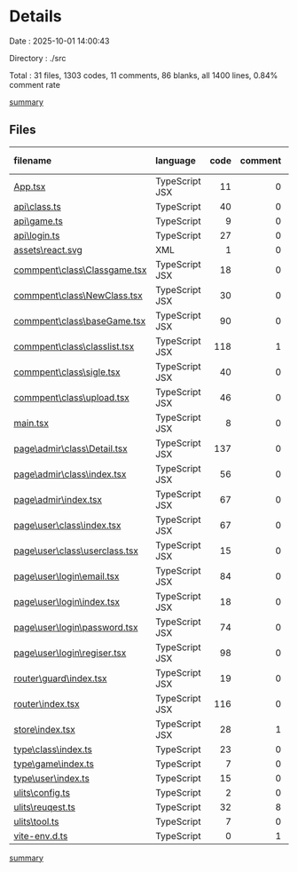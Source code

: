 # Details

Date : 2025-10-01 14:00:43

Directory : ./src

Total : 31 files,  1303 codes, 11 comments, 86 blanks, all 1400 lines, 0.84% comment rate

[summary](results.md)

## Files
| filename | language | code | comment | blank | total | comment rate |
| :--- | :--- | ---: | ---: | ---: | ---: | ---: |
| [App.tsx](../src\App.tsx) | TypeScript JSX | 11 | 0 | 2 | 13 | 0.00% |
| [api\class.ts](../src\api\class.ts) | TypeScript | 40 | 0 | 6 | 46 | 0.00% |
| [api\game.ts](../src\api\game.ts) | TypeScript | 9 | 0 | 2 | 11 | 0.00% |
| [api\login.ts](../src\api\login.ts) | TypeScript | 27 | 0 | 2 | 29 | 0.00% |
| [assets\react.svg](../src\assets\react.svg) | XML | 1 | 0 | 0 | 1 | 0.00% |
| [commpent\class\Classgame.tsx](../src\commpent\class\Classgame.tsx) | TypeScript JSX | 18 | 0 | 0 | 18 | 0.00% |
| [commpent\class\NewClass.tsx](../src\commpent\class\NewClass.tsx) | TypeScript JSX | 30 | 0 | 1 | 31 | 0.00% |
| [commpent\class\baseGame.tsx](../src\commpent\class\baseGame.tsx) | TypeScript JSX | 90 | 0 | 13 | 103 | 0.00% |
| [commpent\class\classlist.tsx](../src\commpent\class\classlist.tsx) | TypeScript JSX | 118 | 1 | 13 | 132 | 0.84% |
| [commpent\class\sigle.tsx](../src\commpent\class\sigle.tsx) | TypeScript JSX | 40 | 0 | 1 | 41 | 0.00% |
| [commpent\class\upload.tsx](../src\commpent\class\upload.tsx) | TypeScript JSX | 46 | 0 | 6 | 52 | 0.00% |
| [main.tsx](../src\main.tsx) | TypeScript JSX | 8 | 0 | 5 | 13 | 0.00% |
| [page\admir\class\Detail.tsx](../src\page\admir\class\Detail.tsx) | TypeScript JSX | 137 | 0 | 7 | 144 | 0.00% |
| [page\admir\class\index.tsx](../src\page\admir\class\index.tsx) | TypeScript JSX | 56 | 0 | 2 | 58 | 0.00% |
| [page\admir\index.tsx](../src\page\admir\index.tsx) | TypeScript JSX | 67 | 0 | 3 | 70 | 0.00% |
| [page\user\class\index.tsx](../src\page\user\class\index.tsx) | TypeScript JSX | 67 | 0 | 2 | 69 | 0.00% |
| [page\user\class\userclass.tsx](../src\page\user\class\userclass.tsx) | TypeScript JSX | 15 | 0 | 0 | 15 | 0.00% |
| [page\user\login\email.tsx](../src\page\user\login\email.tsx) | TypeScript JSX | 84 | 0 | 4 | 88 | 0.00% |
| [page\user\login\index.tsx](../src\page\user\login\index.tsx) | TypeScript JSX | 18 | 0 | 0 | 18 | 0.00% |
| [page\user\login\password.tsx](../src\page\user\login\password.tsx) | TypeScript JSX | 74 | 0 | 5 | 79 | 0.00% |
| [page\user\login\regiser.tsx](../src\page\user\login\regiser.tsx) | TypeScript JSX | 98 | 0 | 3 | 101 | 0.00% |
| [router\guard\index.tsx](../src\router\guard\index.tsx) | TypeScript JSX | 19 | 0 | 0 | 19 | 0.00% |
| [router\index.tsx](../src\router\index.tsx) | TypeScript JSX | 116 | 0 | 1 | 117 | 0.00% |
| [store\index.tsx](../src\store\index.tsx) | TypeScript JSX | 28 | 1 | 1 | 30 | 3.45% |
| [type\class\index.ts](../src\type\class\index.ts) | TypeScript | 23 | 0 | 1 | 24 | 0.00% |
| [type\game\index.ts](../src\type\game\index.ts) | TypeScript | 7 | 0 | 1 | 8 | 0.00% |
| [type\user\index.ts](../src\type\user\index.ts) | TypeScript | 15 | 0 | 0 | 15 | 0.00% |
| [ulits\config.ts](../src\ulits\config.ts) | TypeScript | 2 | 0 | 0 | 2 | 0.00% |
| [ulits\reuqest.ts](../src\ulits\reuqest.ts) | TypeScript | 32 | 8 | 4 | 44 | 20.00% |
| [ulits\tool.ts](../src\ulits\tool.ts) | TypeScript | 7 | 0 | 0 | 7 | 0.00% |
| [vite-env.d.ts](../src\vite-env.d.ts) | TypeScript | 0 | 1 | 1 | 2 | 100.00% |

[summary](results.md)